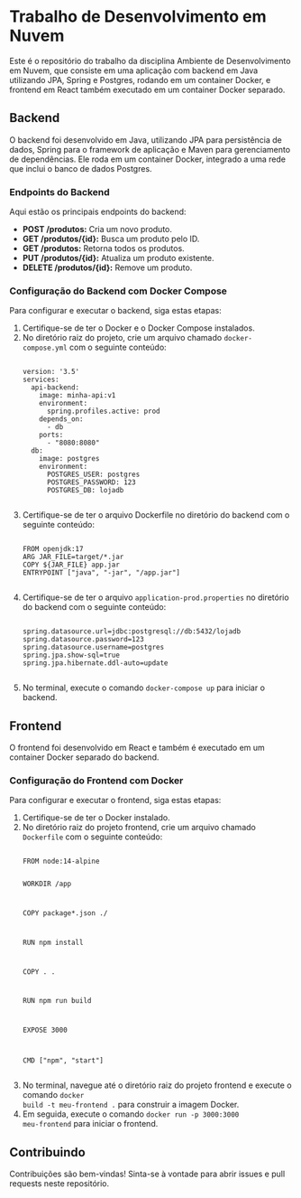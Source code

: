<h1>Trabalho de Desenvolvimento em Nuvem</h1>
<p>Este é o repositório do trabalho da disciplina Ambiente de Desenvolvimento em Nuvem, que consiste em uma aplicação com backend em Java utilizando JPA, Spring e Postgres, rodando em um container Docker, e frontend em React também executado em um container Docker separado.</p>
    <h2>Backend</h2>
    <p>O backend foi desenvolvido em Java, utilizando JPA para persistência de dados, Spring para o framework de aplicação e Maven para gerenciamento de dependências. Ele roda em um container Docker, integrado a uma rede que inclui o banco de dados Postgres.</p>
    <h3>Endpoints do Backend</h3>
    <p>Aqui estão os principais endpoints do backend:</p>
    <ul>
        <li><strong>POST /produtos:</strong> Cria um novo produto.</li>
        <li><strong>GET /produtos/{id}:</strong> Busca um produto pelo ID.</li>
        <li><strong>GET /produtos:</strong> Retorna todos os produtos.</li>
        <li><strong>PUT /produtos/{id}:</strong> Atualiza um produto existente.</li>
        <li><strong>DELETE /produtos/{id}:</strong> Remove um produto.</li>
    </ul>
    <h3>Configuração do Backend com Docker Compose</h3>
    <p>Para configurar e executar o backend, siga estas etapas:</p>
    <ol>
        <li>Certifique-se de ter o Docker e o Docker Compose instalados.</li>
        <li>No diretório raiz do projeto, crie um arquivo chamado <code>docker-compose.yml</code> com o seguinte conteúdo:</li>
        <pre><code>
version: '3.5'
services:
  api-backend:
    image: minha-api:v1
    environment:
      spring.profiles.active: prod
    depends_on:
      - db
    ports:
      - "8080:8080"
  db:
    image: postgres
    environment:
      POSTGRES_USER: postgres
      POSTGRES_PASSWORD: 123
      POSTGRES_DB: lojadb
        </code></pre>
        <li>Certifique-se de ter o arquivo Dockerfile no diretório do backend com o seguinte conteúdo:</li>
        <pre><code>
FROM openjdk:17
ARG JAR_FILE=target/*.jar
COPY ${JAR_FILE} app.jar
ENTRYPOINT ["java", "-jar", "/app.jar"]
        </code></pre>
        <li>Certifique-se de ter o arquivo <code>application-prod.properties</code> no diretório do backend com o seguinte conteúdo:</li>
        <pre><code>
spring.datasource.url=jdbc:postgresql://db:5432/lojadb
spring.datasource.password=123
spring.datasource.username=postgres
spring.jpa.show-sql=true
spring.jpa.hibernate.ddl-auto=update
        </code></pre>
        <li>No terminal, execute o comando <code>docker-compose up</code> para iniciar o backend.</li>
    </ol>
    <h2>Frontend</h2>
    <p>O frontend foi desenvolvido em React e também é executado em um container Docker separado do backend.</p>
    <h3>Configuração do Frontend com Docker</h3>
    <p>Para configurar e executar o frontend, siga estas etapas:</p>
    <ol>
        <li>Certifique-se de ter o Docker instalado.</li>
        <li>No diretório raiz do projeto frontend, crie um arquivo chamado <code>Dockerfile</code> com o seguinte conteúdo:</li>
        <pre><code>
FROM node:14-alpine

WORKDIR /app

COPY package*.json ./

RUN npm install

COPY . .

RUN npm run build

EXPOSE 3000

CMD ["npm", "start"]
        </code></pre>
        <li>No terminal, navegue até o diretório raiz do projeto frontend e execute o comando <code>docker build -t meu-frontend .</code> para construir a imagem Docker.</li>
        <li>Em seguida, execute o comando <code>docker run -p 3000:3000 meu-frontend</code> para iniciar o frontend.</li>
    </ol>
    <h2>Contribuindo</h2>
    <p>Contribuições são bem-vindas! Sinta-se à vontade para abrir issues e pull requests neste repositório.</p>

